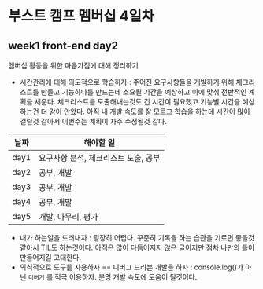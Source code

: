 # 부스트 캠프 멤버십 4일차 

## week1 front-end day2

멤버십 활동을 위한 마음가짐에 대해 정리하기

- 시간관리에 대해 의도적으로 학습하자 : 주어진 요구사항들을 개발하기 위해 체크리스트를 만들고 기능하나를 만드는데 소요될 기간을 예상하고 이에 맞춰 전반적인 계획을 세운다. 체크리스트를 도출해내는것도 긴 시간이 필요했고 기능별 시간을 예상하는건 더 감이 안왔다. 아직 내 개발 속도를 잘 모르고 학습을 하는데 시간이 많이 걸릴것 같아서 이번주는 계획이 자주 수정될것 같다. 

| 날짜 | 해야할 일                            |
| ---- | ------------------------------------ |
| day1 | 요구사항 분석, 체크리스트 도출, 공부 |
| day2 | 공부, 개발                           |
| day3 | 공부, 개발                           |
| day4 | 공부, 개발                           |
| day5 | 개발, 마무리, 평가                   |

- 내가 하는일을 드러내자 : 굉장히 어렵다. 꾸준히 기록을 하는 습관을 기르면 좋을것 같아서 TIL도 하는것이다. 아직은 많이 다듬어지지 않은 글이지만 점차 나만의 틀이 만들어지길 고대한다. 
- 의식적으로 도구를 사용하자 == 디버그 드리븐 개발을 하자 : console.log()가 아닌 `디버거` 를 적극 이용하자. 분명 개발 속도에 도움이 될것이다. 

